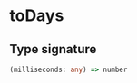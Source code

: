 # toDays

## Type signature

<!-- prettier-ignore-start -->
```typescript
(milliseconds: any) => number
```
<!-- prettier-ignore-end -->
